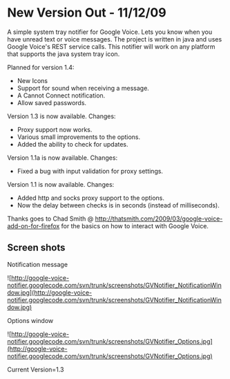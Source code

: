 # New Version Out - 11/12/09 #

A simple system tray notifier for Google Voice. Lets you know when you have unread text or voice messages. The project is written in java and uses Google Voice's REST service calls. This notifier will work on any platform that supports the java system tray icon.

Planned for version 1.4:
  * New Icons
  * Support for sound when receiving a message.
  * A Cannot Connect notification.
  * Allow saved passwords.


Version 1.3 is now available. Changes:
  * Proxy support now works.
  * Various small improvements to the options.
  * Added the ability to check for updates.

Version 1.1a is now available. Changes:
  * Fixed a bug with input validation for proxy settings.

Version 1.1 is now available. Changes:
  * Added http and socks proxy support to the options.
  * Now the delay between checks is in seconds (instead of milliseconds).




Thanks goes to Chad Smith @ http://thatsmith.com/2009/03/google-voice-add-on-for-firefox for the basics on how to interact with Google Voice.

## Screen shots ##

Notification message

![http://google-voice-notifier.googlecode.com/svn/trunk/screenshots/GVNotifier_NotificationWindow.jpg](http://google-voice-notifier.googlecode.com/svn/trunk/screenshots/GVNotifier_NotificationWindow.jpg)

Options window

![http://google-voice-notifier.googlecode.com/svn/trunk/screenshots/GVNotifier_Options.jpg](http://google-voice-notifier.googlecode.com/svn/trunk/screenshots/GVNotifier_Options.jpg)

Current Version=1.3